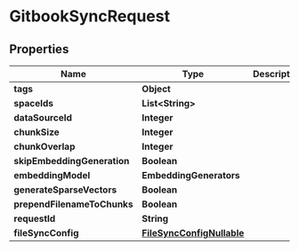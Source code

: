 

# GitbookSyncRequest


## Properties

| Name | Type | Description | Notes |
|------------ | ------------- | ------------- | -------------|
|**tags** | **Object** |  |  [optional] |
|**spaceIds** | **List&lt;String&gt;** |  |  |
|**dataSourceId** | **Integer** |  |  |
|**chunkSize** | **Integer** |  |  [optional] |
|**chunkOverlap** | **Integer** |  |  [optional] |
|**skipEmbeddingGeneration** | **Boolean** |  |  [optional] |
|**embeddingModel** | **EmbeddingGenerators** |  |  [optional] |
|**generateSparseVectors** | **Boolean** |  |  [optional] |
|**prependFilenameToChunks** | **Boolean** |  |  [optional] |
|**requestId** | **String** |  |  [optional] |
|**fileSyncConfig** | [**FileSyncConfigNullable**](FileSyncConfigNullable.md) |  |  [optional] |



